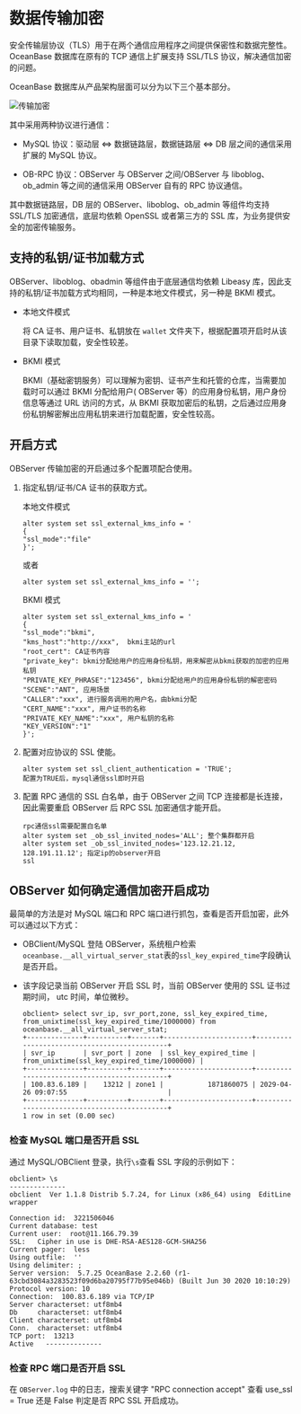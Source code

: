 数据传输加密
===========================

安全传输层协议（TLS）用于在两个通信应用程序之间提供保密性和数据完整性。OceanBase 数据库在原有的 TCP 通信上扩展支持 SSL/TLS 协议，解决通信加密的问题。

OceanBase 数据库从产品架构层面可以分为以下三个基本部分。

![传输加密](https://help-static-aliyun-doc.aliyuncs.com/assets/img/zh-CN/0473623461/p357878.jpg)

其中采用两种协议进行通信：

* MySQL 协议：驱动层 \<=\> 数据链路层，数据链路层 \<=\> DB 层之间的通信采用扩展的 MySQL 协议。



* OB-RPC 协议：OBServer 与 OBServer 之间/OBServer 与 liboblog、ob_admin 等之间的通信采用 OBServer 自有的 RPC 协议通信。






其中数据链路层，DB 层的 OBServer、liboblog、ob_admin 等组件均支持 SSL/TLS 加密通信，底层均依赖 OpenSSL 或者第三方的 SSL 库，为业务提供安全的加密传输服务。

支持的私钥/证书加载方式
---------------------------------

OBServer、liboblog、obadmin 等组件由于底层通信均依赖 Libeasy 库，因此支持的私钥/证书加载方式均相同，一种是本地文件模式，另一种是 BKMI 模式。

* 本地文件模式

  将 CA 证书、用户证书、私钥放在 `wallet` 文件夹下，根据配置项开启时从该目录下读取加载，安全性较差。


* BKMI 模式

  BKMI（基础密钥服务）可以理解为密钥、证书产生和托管的仓库，当需要加载时可以通过 BKMI 分配给用户( OBServer 等）的应用身份私钥，用户身份信息等通过 URL 访问的方式，从 BKMI 获取加密后的私钥，之后通过应用身份私钥解密解出应用私钥来进行加载配置，安全性较高。





开启方式
-------------------------

OBServer 传输加密的开启通过多个配置项配合使用。

1. 指定私钥/证书/CA 证书的获取方式。

   本地文件模式

   ```unknow
   alter system set ssl_external_kms_info = '
   {
   "ssl_mode":"file"
   }';
   ```



   或者

   ```unknow
   alter system set ssl_external_kms_info = '';
   ```



   BKMI 模式

   ```unknow
   alter system set ssl_external_kms_info = '
   {
   "ssl_mode":"bkmi",
   "kms_host":"http://xxx",  bkmi主站的url
   "root_cert": CA证书内容
   "private_key": bkmi分配给用户的应用身份私钥，用来解密从bkmi获取的加密的应用私钥
   "PRIVATE_KEY_PHRASE":"123456", bkmi分配给用户的应用身份私钥的解密密码
   "SCENE":"ANT", 应用场景
   "CALLER":"xxx", 进行服务调用的用户名，由bkmi分配
   "CERT_NAME":"xxx", 用户证书的名称
   "PRIVATE_KEY_NAME":"xxx", 用户私钥的名称
   "KEY_VERSION":"1"
   }';
   ```



2. 配置对应协议的 SSL 使能。

   ```unknow
   alter system set ssl_client_authentication = 'TRUE';
   配置为TRUE后，mysql通信ssl即时开启
   ```



3. 配置 RPC 通信的 SSL 白名单，由于 OBServer 之间 TCP 连接都是长连接，因此需要重启 OBServer 后 RPC SSL 加密通信才能开启。

   ```unknow
   rpc通信ssl需要配置白名单
   alter system set _ob_ssl_invited_nodes='ALL'; 整个集群都开启
   alter system set _ob_ssl_invited_nodes='123.12.21.12, 128.191.11.12'; 指定ip的observer开启
   ssl
   ```






OBServer 如何确定通信加密开启成功
------------------------------------------

最简单的方法是对 MySQL 端口和 RPC 端口进行抓包，查看是否开启加密，此外可以通过以下方式：

* OBClient/MySQL 登陆 OBServer，系统租户检索`oceanbase.__all_virtual_server_stat`表的`ssl_key_expired_time`字段确认是否开启。



* 该字段记录当前 OBServer 开启 SSL 时，当前 OBServer 使用的 SSL 证书过期时间， utc 时间，单位微秒。

  ```unknow
  obclient> select svr_ip, svr_port,zone, ssl_key_expired_time, from_unixtime(ssl_key_expired_time/1000000) from oceanbase.__all_virtual_server_stat;
  +--------------+----------+-------+----------------------+---------------------------------------------+
  | svr_ip       | svr_port | zone  | ssl_key_expired_time | from_unixtime(ssl_key_expired_time/1000000) |
  +--------------+----------+-------+----------------------+---------------------------------------------+
  | 100.83.6.189 |    13212 | zone1 |           1871860075 | 2029-04-26 09:07:55                         |
  +--------------+----------+-------+----------------------+---------------------------------------------+
  1 row in set (0.00 sec)
  ```






### 检查 MySQL 端口是否开启 SSL

通过 MySQL/OBClient 登录，执行`\s`查看 SSL 字段的示例如下：

```unknow
obclient> \s
--------------
obclient  Ver 1.1.8 Distrib 5.7.24, for Linux (x86_64) using  EditLine wrapper

Connection id:  3221506046
Current database: test
Current user:  root@11.166.79.39
SSL:   Cipher in use is DHE-RSA-AES128-GCM-SHA256
Current pager:  less
Using outfile:  ''
Using delimiter: ;
Server version:  5.7.25 OceanBase 2.2.60 (r1-63cbd3084a3283523f09d6ba20795f77b95e046b) (Built Jun 30 2020 10:10:29)
Protocol version: 10
Connection:  100.83.6.189 via TCP/IP
Server characterset: utf8mb4
Db     characterset: utf8mb4
Client characterset: utf8mb4
Conn.  characterset: utf8mb4
TCP port:  13213
Active   --------------
```



### 检查 RPC 端口是否开启 SSL

在 `OBServer.log` 中的日志，搜索关键字 "RPC connection accept" 查看 use_ssl = True 还是 False 判定是否 RPC SSL 开启成功。
